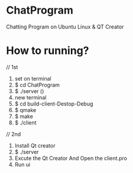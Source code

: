# ChatProgram
Chatting Program on Ubuntu Linux &amp; QT Creator

# How to running?



// 1st

 1. set on terminal
 2. $ cd ChatProgram
 3. $ ./server ()
 4. new terminal
 5. $ cd build-client-Destop-Debug
 6. $ qmake
 6. $ make
 7. $ ./client

// 2nd
 1. Install Qt creator
 2. $ ./server
 3. Excute the Qt Creator And Open the client.pro
 4. Run ui
 
